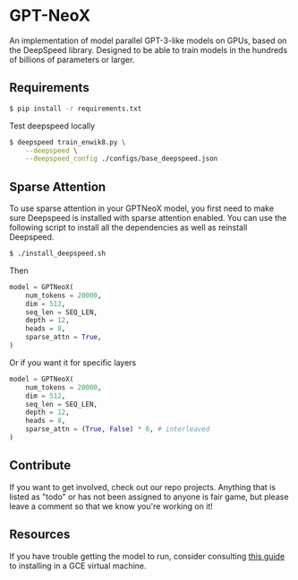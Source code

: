 # GPT-NeoX
An implementation of model parallel GPT-3-like models on GPUs, based on the DeepSpeed library. Designed to be able to train models in the hundreds of billions of parameters or larger.

## Requirements

```bash
$ pip install -r requirements.txt
```

Test deepspeed locally

```bash
$ deepspeed train_enwik8.py \
	--deepspeed \
	--deepspeed_config ./configs/base_deepspeed.json
```

## Sparse Attention

To use sparse attention in your GPTNeoX model, you first need to make sure Deepspeed is installed with sparse attention enabled. You can use the following script to install all the dependencies as well as reinstall Deepspeed.

```bash
$ ./install_deepspeed.sh
```

Then

```python
model = GPTNeoX(
    num_tokens = 20000,
    dim = 512,
    seq_len = SEQ_LEN,
    depth = 12,
    heads = 8,
    sparse_attn = True,
)
```

Or if you want it for specific layers

```python
model = GPTNeoX(
    num_tokens = 20000,
    dim = 512,
    seq_len = SEQ_LEN,
    depth = 12,
    heads = 8,
    sparse_attn = (True, False) * 6, # interleaved
)
```

## Contribute

If you want to get involved, check out our repo projects. Anything that is listed as "todo" or has not been assigned to anyone is fair game, but please leave a comment so that we know you're working on it!

## Resources
If you have trouble getting the model to run, consider consulting [this guide](https://gist.github.com/kevinwatkins/232b88bfecbeca8d48d612a3e9cf65e4) to installing in a GCE virtual machine.
